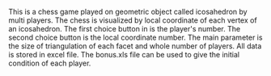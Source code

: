 This is a chess game played on geometric object called icosahedron by multi players.
The chess is visualized by local coordinate of each vertex of an icosahedron. 
The first choice button in is the player's number. The second choice button is the local coordinate number.
The main parameter is the size of triangulation of each facet and whole number of players.
All data is stored in excel file.  The bonus.xls file can be used to give the initial condition of each player.
